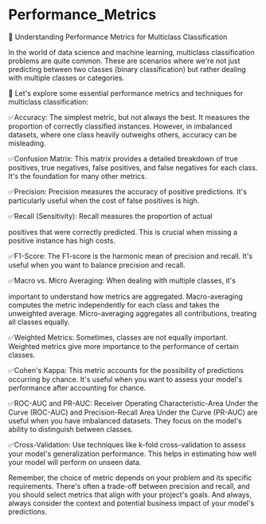 # Performance_Metrics

📍  Understanding Performance Metrics for Multiclass Classification 



In the world of data science and machine learning, multiclass classification problems are quite common. These are scenarios where we're not just predicting between two classes (binary classification) but rather dealing with multiple classes or categories. 



📌 Let's explore some essential performance metrics and techniques for multiclass classification:



✅Accuracy: The simplest metric, but not always the best. It measures the proportion of correctly classified instances. However, in imbalanced datasets, where one class heavily outweighs others, accuracy can be misleading.



✅Confusion Matrix: This matrix provides a detailed breakdown of true positives, true negatives, false positives, and false negatives for each class. It's the foundation for many other metrics.



✅Precision: Precision measures the accuracy of positive predictions. It's particularly useful when the cost of false positives is high.



✅Recall (Sensitivity): Recall measures the proportion of actual 

positives that were correctly predicted. This is crucial when missing a positive instance has high costs.



✅F1-Score: The F1-score is the harmonic mean of precision and recall. It's useful when you want to balance precision and recall.



✅Macro vs. Micro Averaging: When dealing with multiple classes, it's 

important to understand how metrics are aggregated. Macro-averaging computes the metric independently for each class and takes the unweighted average. Micro-averaging aggregates all contributions, treating all classes equally.



✅Weighted Metrics: Sometimes, classes are not equally important. Weighted metrics give more importance to the performance of certain classes.



✅Cohen's Kappa: This metric accounts for the possibility of predictions occurring by chance. It's useful when you want to assess your model's performance after accounting for chance.



✅ROC-AUC and PR-AUC: Receiver Operating Characteristic-Area Under the Curve (ROC-AUC) and Precision-Recall Area Under the Curve (PR-AUC) are useful when you have imbalanced datasets. They focus on the model's ability to distinguish between classes.



✅Cross-Validation: Use techniques like k-fold cross-validation to assess your model's generalization performance. This helps in estimating how well your model will perform on unseen data.



Remember, the choice of metric depends on your problem and its specific requirements. There's often a trade-off between precision and recall, and you should select metrics that align with your project's goals. And always, always consider the context and potential business impact of your model's predictions.










